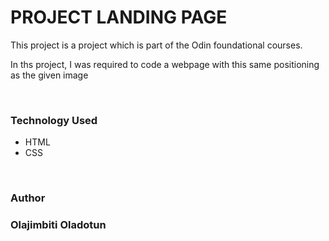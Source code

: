 <h1>PROJECT LANDING PAGE</h1>
<p>This project is a project which is part of the Odin foundational courses.</p>
<p>In ths project, I was required to code a webpage with this same positioning as the given image</p>
<br>
<h3>Technology Used</h3>
<ul>
<li>HTML</li>
<li>CSS</li>
</ul>
<br>
<h3>Author<h3>
Olajimbiti Oladotun